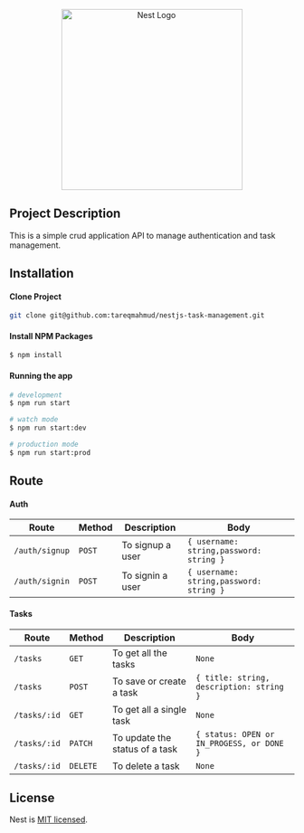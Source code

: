 <p align="center">
  <a href="http://nestjs.com/" target="blank"><img src="https://nestjs.com/img/logo_text.svg" width="320" alt="Nest Logo" /></a>
</p>

[circleci-image]: https://img.shields.io/circleci/build/github/nestjs/nest/master?token=abc123def456
[circleci-url]: https://circleci.com/gh/nestjs/nest

## Project Description
This is a simple crud application API to manage authentication and task management.

## Installation

#### Clone Project
```bash
git clone git@github.com:tareqmahmud/nestjs-task-management.git
```

#### Install NPM Packages
```bash
$ npm install
```

#### Running the app

```bash
# development
$ npm run start

# watch mode
$ npm run start:dev

# production mode
$ npm run start:prod
```

## Route

#### Auth
| Route      | Method |  Description | Body |
| ----------- | ----------- | ----------- | ------------- |
| `/auth/signup`      | `POST`       | To signup a user       | `{ username: string,password: string }` |
| `/auth/signin`      | `POST`       | To signin a user       | `{ username: string,password: string }` |


#### Tasks
| Route      | Method |  Description | Body |
| ----------- | ----------- | ----------- | ---------- |
| `/tasks`      | `GET`       | To get all the tasks | `None` |
| `/tasks`      | `POST`       | To save or create a task | `{ title: string, description: string }` |
| `/tasks/:id`      | `GET`       | To get all a single task | `None` |
| `/tasks/:id`      | `PATCH`       | To update the status of a task | `{ status: OPEN or IN_PROGESS, or DONE }` |
| `/tasks/:id`      | `DELETE`       | To delete a task| `None` |


## License

Nest is [MIT licensed](LICENSE).
